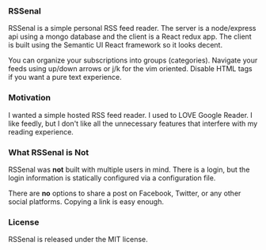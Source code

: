### RSSenal

RSSenal is a simple personal RSS feed reader. The server is a node/express api using a mongo database and the client is a React redux app. The client is built using the Semantic UI React framework so it looks decent.

You can organize your subscriptions into groups (categories). Navigate your feeds using up/down arrows or j/k for the vim oriented. Disable HTML tags if you want a pure text experience.

### Motivation

I wanted a simple hosted RSS feed reader. I used to LOVE Google Reader. I like feedly, but I don't like all the unnecessary features that interfere with my reading experience.

### What RSSenal is __Not__

RSSenal was __not__ built with multiple users in mind. There is a login, but the login information is statically configured via a configuration file.

There are __no__ options to share a post on Facebook, Twitter, or any other social platforms. Copying a link is easy enough.

### License

RSSenal is released under the MIT license.